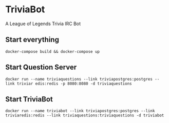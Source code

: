 # TriviaBot
A League of Legends Trivia IRC Bot 

## Start everything
`docker-compose build && docker-compose up`

## Start Question Server
`docker run --name triviaquestions --link triviapostgres:postgres --link triviar
edis:redis -p 8080:8080 -d triviaquestions`

## Start TriviaBot
`docker run --name triviabot --link triviapostgres:postgres --link triviaredis:redis --link triviaquestions:triviaquestions -d triviabot`
